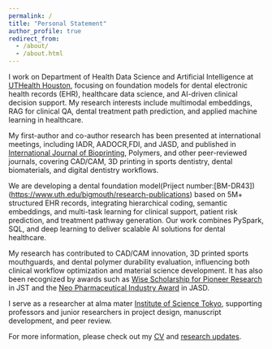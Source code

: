 ```yaml
---
permalink: /
title: "Personal Statement"
author_profile: true
redirect_from: 
  - /about/
  - /about.html
---
```

I work on Department of Health Data Science and Artificial Intelligence at [UTHealth Houston](https://sbmi.uth.edu/), focusing on foundation models for dental electronic health records (EHR), healthcare data science, and AI-driven clinical decision support. My research interests include multimodal embeddings, RAG for clinical QA, dental treatment path prediction, and applied machine learning in healthcare.

My first-author and co-author research has been presented at international meetings, including IADR, AADOCR,FDI, and JASD, and published in [International Journal of Bioprinting](https://accscience.com/journal/IJB/10/4/10.36922/ijb.2469), Polymers, and other peer-reviewed journals, covering CAD/CAM, 3D printing in sports dentistry, dental biomaterials, and digital dentistry workflows.

We are developing a dental foundation model(Priject number:[BM-DR43])(https://www.uth.edu/bigmouth/research-publications) based on 5M+ structured EHR records, integrating hierarchical coding, semantic embeddings, and multi-task learning for clinical support, patient risk prediction, and treatment pathway generation. Our work combines PySpark, SQL, and deep learning to deliver scalable AI solutions for dental healthcare.

My research has contributed to CAD/CAM innovation, 3D printed sports mouthguards, and dental polymer durability evaluation, influencing both clinical workflow optimization and material science development. It has also been recognized by awards such as [Wise Scholarship for Pioneer Research](https://www.tmd.ac.jp/campuslife/takuetsu/) in JST and the [Neo Pharmaceutical Industry Award](https://kokuhoken.net/jasd/award/) in JASD.

I serve as a researcher at alma mater [Institute of Science Tokyo](https://www.tmd.ac.jp/english/news/20240619084424/), supporting professors and junior researchers in project design, manuscript development, and peer review.

For more information, please check out my [CV](https://github.com/chrisli-lcy/chrisli-lcy.github.io/blob/master/assets/Chenyuan_Li_CV_Github.pdf) and [research updates](https://scholar.google.com/citations?user=SJm-RW4AAAAJ&hl=zh-CN).
